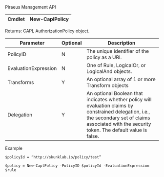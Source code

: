 ﻿Piraeus Management API

| Cmdlet | New-CaplPolicy |
|--------|----------------|


Returns: CAPL AuthorizationPolicy object.

| **Parameter**        | **Optional** | **Description**                                                                                                                                                                                       |
|----------------------|--------------|-------------------------------------------------------------------------------------------------------------------------------------------------------------------------------------------------------|
| PolicyID             | N            | The unique identifier of the policy as a URI.                                                                                                                                                         |
| EvaluationExpression | N            | One of Rule, LogicalOr, or LogicalAnd objects.                                                                                                                                                        |
| Transforms           | Y            | An optional array of 1 or more Transform objects                                                                                                                                                      |
| Delegation           | Y            | An optional Boolean that indicates whether policy will evaluation claims by constrained delegation, i.e., the secondary set of claims associated with the security token. The default value is false. |
                                                                                                                                                                                                

Example
```
$policyId = “http://skunklab.io/policy/test”

$policy = New-CaplPolicy -PolicyID $policyId -EvaluationExpression $rule  
```


